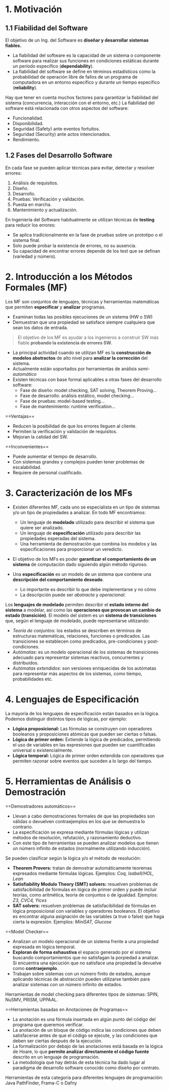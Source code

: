 # 1. Motivación
## 1.1 Fiabilidad del Software
El objetivo de un Ing. del Software es **diseñar y desarrollar sistemas fiables.** 
- La fiabilidad del software es la capacidad de un sistema o componente software para realizar sus funciones en condiciones estáticas durante un período específico (**dependability**).
- La fiabilidad del software se define en términos estadísticos como la probabilidad de operación libre de fallos de un programa de computadora en un entorno específico y durante un tiempo específico (**reliability**).

Hay que tener en cuenta muchos factores para garantizar la fiabilidad del sistema (concurrencia, interacción con el entorno, etc.) La fiabilidad del software está relacionada con otros aspectos del software: 
- Funcionalidad.
- Disponibilidad.
- Seguridad (Safety) ante eventos fortuitos.
- Seguridad (Security) ante actos intencionados.
- Rendimiento.

## 1.2 Fases del Desarrollo Software
En cada fase se pueden aplicar técnicas para evitar, detectar y resolver errores:
1. Análisis de requisitos.
2. Diseño.
3. Desarrollo.
4. Pruebas: Verificación y validación.
5. Puesta en marcha.
6. Mantenimiento y actualización.

En Ingeniería del Software habitualmente se utilizan técnicas de **testing** para reducir los errores:
- Se aplica tradicionalmente en la fase de pruebas sobre un prototipo o el sistema final.
- Solo puede probar la existencia de errores, no su ausencia.
- Su capacidad de encontrar errores depende de los test que se definan (variedad y número).

# 2. Introducción a los Métodos Formales (MF)
Los MF son conjuntos de lenguajes, técnicas y herramientas matemáticas que permiten **especificar** y **analizar** programas.
- Examinan todas las posibles ejecuciones de un sistema (HW o SW)
- Demuestran que una propiedad se satisface siempre cualquiera que sean los datos de entrada.

> El objetivo de los MF es ayudar a los ingenieros a construir SW más fiable **probando la existencia de errores SW.**

- La principal actividad cuando se utilizan MF es la **construcción de modelos abstractos** de alto nivel para **analizar la corrección** del sistema.
- Actualmente están soportados por herramientas de análisis *semi-automático*
- Existen técnicas con base formal aplicables a otras fases del desarrollo software:
	- Fase de diseño: model checking, SAT solving, Theorem Proving...
	- Fase de desarrollo: análisis estático, model checking...
	- Fase de pruebas: model-based testing...
	- Fase de mantenimiento: runtime verification...

==Ventajas==
- Reducen la posibilidad de que los errores lleguen al cliente.
- Permiten la verificación y validación de requisitos.
- Mejoran la calidad del SW.

==Inconvenientes==
- Puede aumentar el tiempo de desarrollo.
- Con sistemas grandes y complejos pueden tener problemas de escalabilidad.
- Requiere de personal cualificado.

# 3. Caracterización de los MFs
- Existen diferentes MF, cada uno se especialista en un tipo de sistemas y/o un tipo de propiedades a analizar. En todo MF encontramos:
	- Un lenguaje de **modelado** utilizado para describir el sistema que quiere ser analizado.
	- Un lenguaje de **especificación** utilizado para describir las propiedades esperadas del sistema.
	- Una herramienta de demostración que combina los modelos y las especificaciones para proporcionar un veredicto.

- El objetivo de los MFs es poder **garantizar el comportamiento de un sistema** de computación dado siguiendo algún método riguroso.
- Una **especificación** es un modelo de un sistema que contiene una **descripción del comportamiento deseado**.
	- Lo importante es describir lo que debe implementarse y no cómo
	- La descripción puede ser *abstracta* y *operacional*.

Los **lenguajes de modelado** permiten describir el **estado interno del sistema** a modelar, así como las **operaciones que provocan un cambio de estado (transición)**.
El modelo del sistem es un **sistema de transiciones** que, según el lenguaje de modelado, puede representarse utilizando:
- *Teoría de conjuntos*: los estados se describen en términos de estructuras matemáticas, relaciones, funciones o predicados. Las transiciones se establecen como predicados, pre-condiciones y post-condiciones.
- *Autómatas*: es un modelo operacional de los sistemas de transiciones adecuado para representar sistemas reactivos, concurrentes y distribuidos.
- *Autómatas extendidos*: son versiones enriquecidas de los autómatas para representar más aspectos de los sistemas, como tiempo, probabilidades etc.

# 4. Lenguajes de Especificación
La mayoría de los lenguajes de especificación están basados en la lógica. Podemos distinguir distintos tipos de lógicas, por ejemplo:
- **Lógica proposicional:** Las fórmulas se construyen con operadores booleanos y proposiciones atómicas que pueden ser ciertas o falsas.
- **Lógica de primer orden:** Extiende la lógica de predicados, permitiendo el uso de variables en las expresiones que pueden ser cuantificadas universal o existencialmente.
- **Lógica temporal:** Lógica de primer orden extendida con operadores que permiten razonar sobre eventos que suceden a lo largo del tiempo.

# 5. Herramientas de Análisis o Demostración
==Demostradores automáticos==
- Llevan a cabo demostraciones formales de que las propiedades son válidas o devuelven contraejemplos en los que se demuestra lo contrario.
- La especificación se expresa mediante fórmulas lógicas y utilizan métodos de resolución, refutación, y razonamiento deductivo.
- Con este tipo de herramientas se pueden analizar modelos que tienen un número infinito de estados (normalmente utilizando inducción).

Se pueden clasificar según la lógica y/o el método de resolución:
- **Theorem Provers:** tratan de demostrar automáticamente teoremas expresados mediante fórmulas lógicas. Ejemplos: *Coq, Isabell/HOL, Lean*
- **Satisfiability Modulo Theory (SMT) solvers:** resuelven problemas de satisfacibilidad de fórmulas en lógica de primer orden y puede incluir teorías, como aritmética, teoría de conjuntos o de igualdad. Ejemplos: *Z3, CVC4, Yices*
- **SAT solvers:** resuelven problemas de satisfacibilidad de fórmulas en lógica proposicional con variables y operadores booleanos. El objetivo es encontrar alguna asignación de las variables (a true o false) que haga cierta la expresión. Ejemplos: *MiniSAT, Glucose*

==Model Checker==
- Analizan un modelo operacional de un sistema frente a una propiedad expresada en lógica temporal.
- **Exploran de forma exhaustiva** el espacio generado por el sistema buscando comportamientos que no satisfagan la porpiedad a analizar. Si encuentra una ejecución que no satisface una propiedad la devuelve como **contraejemplo**.
- Trabajan sobre sistemas con un número finito de estados, aunque aplicando técnicas de abstracción pueden utilizarse también para analizar sistemas con un número infinito de estados.

Herramientas de model checking para diferentes tipos de sistemas: SPIN, NuSMV, PRISM, UPPAAL.

==Herramientas basadas en Anotaciones de Programas==
- La anotación es una fórmula insertada en algún punto del código del programa que queremos verificar.
- La anotación de un bloque de código indica las condiciones que deben satisfacerse antes de que el código se ejecute, y las condiciones que deben ser ciertas después de la ejecución.
- La formalización por debajo de las anotaciones está basada en la lógica de Hoare, lo que **permite analizar directamente el código fuente** descrito en un lenguaje de programación.
- La metodología que hay detrás de esta técnica ha dado lugar al paradigma de desarrollo software conocido como diseño por contrato.

Herramientas de esta categoría para diferentes lenguajes de programación: Java PathFinder, Frama-C o Dafny
